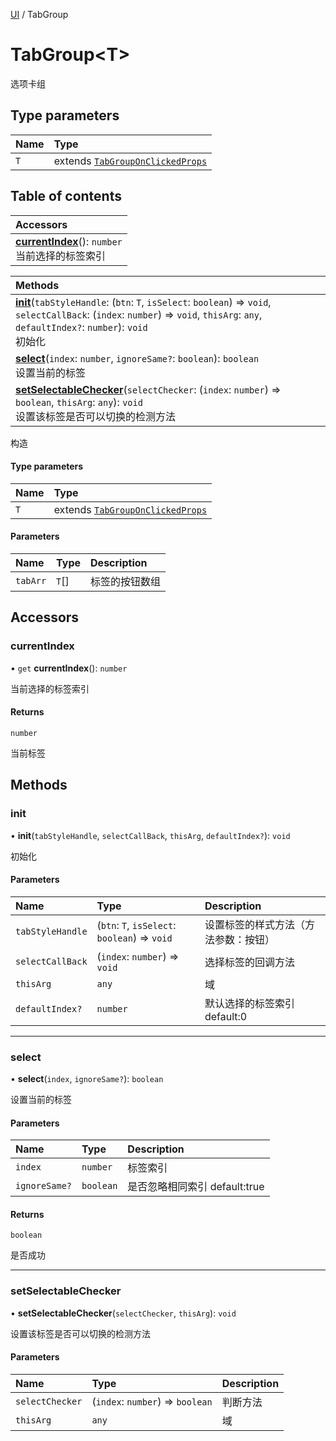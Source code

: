 [UI](../groups/Core.UI.md) / TabGroup

# TabGroup<T\> <Badge type="tip" text="Class" /> <Score text="TabGroup<T\>" />

选项卡组

## Type parameters

| Name | Type |
| :------ | :------ |
| `T` | extends [`TabGroupOnClickedProps`](../modules/Core.mw.md#tabgrouponclickedprops) |

## Table of contents

| Accessors |
| :-----|
| **[currentIndex](mw.TabGroup.md#currentindex)**(): `number` <br> 当前选择的标签索引|

| Methods |
| :-----|
| **[init](mw.TabGroup.md#init)**(`tabStyleHandle`: (`btn`: `T`, `isSelect`: `boolean`) => `void`, `selectCallBack`: (`index`: `number`) => `void`, `thisArg`: `any`, `defaultIndex?`: `number`): `void` <br> 初始化|
| **[select](mw.TabGroup.md#select)**(`index`: `number`, `ignoreSame?`: `boolean`): `boolean` <br> 设置当前的标签|
| **[setSelectableChecker](mw.TabGroup.md#setselectablechecker)**(`selectChecker`: (`index`: `number`) => `boolean`, `thisArg`: `any`): `void` <br> 设置该标签是否可以切换的检测方法|

构造

#### Type parameters

| Name | Type |
| :------ | :------ |
| `T` | extends [`TabGroupOnClickedProps`](../modules/Core.mw.md#tabgrouponclickedprops) |

#### Parameters

| Name | Type | Description |
| :------ | :------ | :------ |
| `tabArr` | `T`[] | 标签的按钮数组 |

## Accessors

### currentIndex <Score text="currentIndex" /> 

• `get` **currentIndex**(): `number` <Badge type="tip" text="client" />

当前选择的标签索引


#### Returns

`number`

当前标签

## Methods

### init <Score text="init" /> 

• **init**(`tabStyleHandle`, `selectCallBack`, `thisArg`, `defaultIndex?`): `void` <Badge type="tip" text="client" />

初始化


#### Parameters

| Name | Type | Description |
| :------ | :------ | :------ |
| `tabStyleHandle` | (`btn`: `T`, `isSelect`: `boolean`) => `void` | 设置标签的样式方法（方法参数：按钮） |
| `selectCallBack` | (`index`: `number`) => `void` | 选择标签的回调方法 |
| `thisArg` | `any` | 域 |
| `defaultIndex?` | `number` | 默认选择的标签索引 default:0 |


___

### select <Score text="select" /> 

• **select**(`index`, `ignoreSame?`): `boolean` <Badge type="tip" text="client" />

设置当前的标签


#### Parameters

| Name | Type | Description |
| :------ | :------ | :------ |
| `index` | `number` | 标签索引 |
| `ignoreSame?` | `boolean` | 是否忽略相同索引 default:true |

#### Returns

`boolean`

是否成功

___

### setSelectableChecker <Score text="setSelectableChecker" /> 

• **setSelectableChecker**(`selectChecker`, `thisArg`): `void` <Badge type="tip" text="client" />

设置该标签是否可以切换的检测方法


#### Parameters

| Name | Type | Description |
| :------ | :------ | :------ |
| `selectChecker` | (`index`: `number`) => `boolean` | 判断方法 |
| `thisArg` | `any` | 域 |


